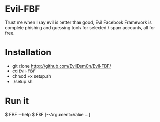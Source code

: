 # Evil-FBF
Trust me when I say evil is better than good,
Evil Facebook Framework is complete phishing and guessing tools for selected / spam accounts, all for free.

# Installation 

- git clone https://github.com/EvilDem0n/Evil-FBF/
- cd Evil-FBF
- chmod +x setup.sh
- ./setup.sh

# Run it

$ FBF --help
$ FBF [--Argument=Value ...]

